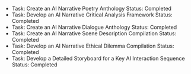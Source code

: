 - Task: Create an AI Narrative Poetry Anthology
  Status: Completed
- Task: Develop an AI Narrative Critical Analysis Framework
  Status: Completed
- Task: Create an AI Narrative Dialogue Anthology
  Status: Completed
- Task: Create an AI Narrative Scene Description Compilation
  Status: Completed
- Task: Develop an AI Narrative Ethical Dilemma Compilation
  Status: Completed
- Task: Develop a Detailed Storyboard for a Key AI Interaction Sequence
  Status: Completed
